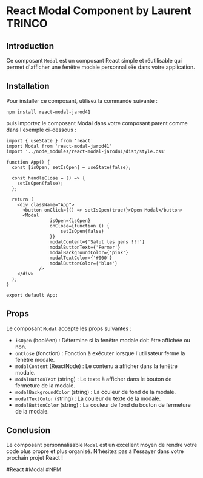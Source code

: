 # React Modal Component by Laurent TRINCO

## Introduction

Ce composant `Modal` est un composant React simple et réutilisable qui permet d'afficher une fenêtre modale personnalisée dans votre application.

## Installation

Pour installer ce composant, utilisez la commande suivante :

`npm install react-modal-jarod41`

puis importez le composant Modal dans votre composant parent comme dans l'exemple ci-dessous :

```
import { useState } from 'react'
import Modal from 'react-modal-jarod41'
import '../node_modules/react-modal-jarod41/dist/style.css'

function App() {
  const [isOpen, setIsOpen] = useState(false);

  const handleClose = () => {
    setIsOpen(false);
  };

  return (
    <div className="App">
      <button onClick={() => setIsOpen(true)}>Open Modal</button>
      <Modal
				isOpen={isOpen}
				onClose={function () {
					setIsOpen(false)
				}}
				modalContent={'Salut les gens !!!'}
				modalButtonText={'Fermer'}
				modalBackgroundColor={'pink'}
				modalTextColor={'#000'}
				modalButtonColor={'blue'}
			/>
    </div>
  );
}

export default App;
```

## Props

Le composant `Modal` accepte les props suivantes :

- `isOpen` (booléen) : Détermine si la fenêtre modale doit être affichée ou non.
- `onClose` (fonction) : Fonction à exécuter lorsque l'utilisateur ferme la fenêtre modale.
- `modalContent` (ReactNode) : Le contenu à afficher dans la fenêtre modale.
- `modalButtonText` (string) : Le texte à afficher dans le bouton de fermeture de la modale.
- `modalBackgroundColor` (string) : La couleur de fond de la modale.
- `modalTextColor` (string) : La couleur du texte de la modale.
- `modalButtonColor` (string) : La couleur de fond du bouton de fermeture de la modale.


## Conclusion

Le composant personnalisable `Modal` est un excellent moyen de rendre votre code plus propre et plus organisé. N'hésitez pas à l'essayer dans votre prochain projet React !

#React #Modal #NPM
